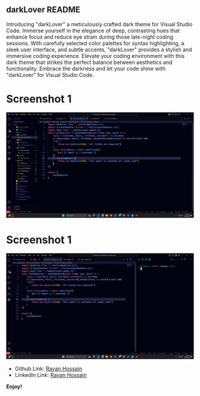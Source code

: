 ## darkLover README

Introducing "darkLover" a meticulously crafted dark theme for Visual Studio Code. Immerse yourself in the elegance of deep, contrasting hues that enhance focus and reduce eye strain during those late-night coding sessions. With carefully selected color palettes for syntax highlighting, a sleek user interface, and subtle accents, "darkLover" provides a stylish and immersive coding experience. Elevate your coding environment with this dark theme that strikes the perfect balance between aesthetics and functionality. Embrace the darkness and let your code shine with "darkLover" for Visual Studio Code.

# Screenshot 1

![Screenshot 1](./assets/1.png)

# Screenshot 1

![Screenshot 1](./assets/2.png)

- Github Link: [Rayan Hossain](https://github.com/rayan2228)
- LinkedIn Link: [Rayan Hossain](https://www.linkedin.com/in/rayan2228/)

**Enjoy!**
